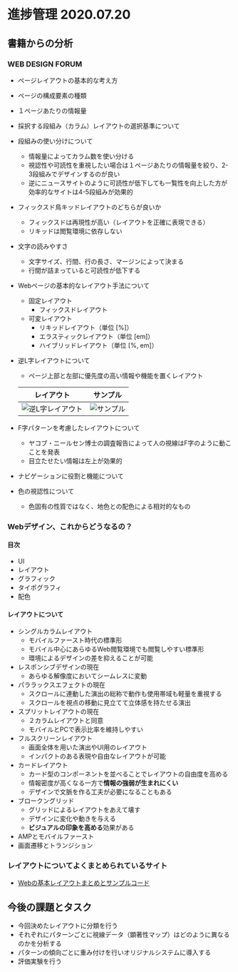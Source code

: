 # 進捗管理 2020.07.20

## 書籍からの分析
### WEB DESIGN FORUM
- ページレイアウトの基本的な考え方
- ページの構成要素の種類
- １ページあたりの情報量
- 採択する段組み（カラム）レイアウトの選択基準について
- 段組みの使い分けについて
  - 情報量によってカラム数を使い分ける
  - 視認性や可読性を重視したい場合は１ページあたりの情報量を絞り、2-3段組みでデザインするのが良い
  - 逆にニュースサイトのように可読性が低下しても一覧性を向上した方が効率的なサイトは4-5段組みが効果的
- フィックスド鳥キッドレイアウトのどちらが良いか
  - フィックスドは再現性が高い（レイアウトを正確に表現できる）
  - リキッドは閲覧環境に依存しない
- 文字の読みやすさ
  - 文字サイズ、行間、行の長さ、マージンによって決まる
  - 行間が詰まっていると可読性が低下する
- Webページの基本的なレイアウト手法について
  - 固定レイアウト
    - フィックスドレイアウト
  - 可変レイアウト
    - リキッドレイアウト（単位 [%]）
    - エラスティックレイアウト（単位 [em]）
    - ハイブリッドレイアウト（単位 [%, em]）
- 逆L字レイアウトについて
  - ページ上部と左部に優先度の高い情報や機能を置くレイアウト

  | レイアウト | サンプル |
  | --- | --- |
  |![逆L字レイアウト](https://cdn-ak.f.st-hatena.com/images/fotolife/h/haruka-i1997/20180207/20180207092048.png)|![サンプル](https://cdn-ak.f.st-hatena.com/images/fotolife/h/haruka-i1997/20180206/20180206140020.png)|

- F字パターンを考慮したレイアウトについて
  - ヤコブ・ニールセン博士の調査報告によって人の視線はF字のように動こことを発表
  - 目立たせたい情報は左上が効果的
- ナビゲーションに役割と機能について
- 色の視認性について
  - 色固有の性質ではなく、地色との配色による相対的なもの



### Webデザイン、これからどうなるの？
#### 目次
- UI
- レイアウト
- グラフィック
- タイポグラフィ
- 配色

#### レイアウトについて
- シングルカラムレイアウト
  - モバイルファースト時代の標準形
  - モバイル中心にあらゆるWeb閲覧環境でも閲覧しやすい標準形
  - 環境によるデザインの差を抑えることが可能
- レスポンシブデザインの現在
  - あらゆる解像度においてシームレスに変動
- パララックスエフェクトの現在
  - スクロールに連動した演出の総称で動作も使用帯域も軽量を重視する
  - スクロールを視点の移動に見立てて立体感を持たせる演出
- スプリットレイアウトの現在
  - ２カラムレイアウトと同意
  - モバイルとPCで表示比率を維持しやすい
- フルスクリーンレイアウト
  - 画面全体を用いた演出やUI用のレイアウト
  - インパクトのある表現や自由なレイアウトが可能
- カードレイアウト
  - カード型のコンポーネントを並べることでレイアウトの自由度を高める
  - 情報密度が高くなる一方で**情報の強弱が生まれにくい**
  - デザインで文脈を作る工夫が必要になることもある
- ブロークングリッド
  - グリッドによるレイアウトをあえて壊す
  - デザインに変化や動きを与える
  - **ビジュアルの印象を高める**効果がある
- AMPとモバイルファースト
- 画面遷移とトランジション


### レイアウトについてよくまとめられているサイト
- [Webの基本レイアウトまとめとサンプルコード](http://information-bibouroku.hatenablog.com/entry/2018/02/07/102402)

## 今後の課題とタスク
- 今回決めたレイアウトに分類を行う
- それぞれにパターンごとに視線データ（顕著性マップ）はどのように異なるのかを分析する
- パターンの傾向ごとに重み付けを行いオリジナルシステムに導入する
- 評価実験を行う